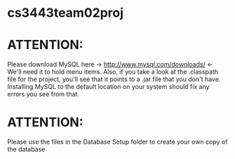 cs3443team02proj
================
ATTENTION:
================
Please download MySQL here -> http://www.mysql.com/downloads/ <-
We'll need it to hold menu items. Also, if you take a look at
the .classpath file for the project, you'll see that it points
to a .jar file that you don't have. Installing MySQL to the default
location on your system should fix any errors you see from that.

ATTENTION:
================
Please use the files in the Database Setup folder to create your own
copy of the database

